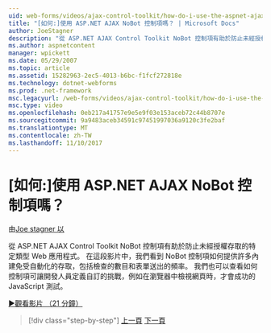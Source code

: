 ```yaml
---
uid: web-forms/videos/ajax-control-toolkit/how-do-i-use-the-aspnet-ajax-nobot-control
title: "[如何:]使用 ASP.NET AJAX NoBot 控制項嗎？ | Microsoft Docs"
author: JoeStagner
description: "從 ASP.NET AJAX Control Toolkit NoBot 控制項有助於防止未經授權存取的特定類型 Web 應用程式。 在這段影片我們看到如何..."
ms.author: aspnetcontent
manager: wpickett
ms.date: 05/29/2007
ms.topic: article
ms.assetid: 15282963-2ec5-4013-b6bc-f1fcf272818e
ms.technology: dotnet-webforms
ms.prod: .net-framework
msc.legacyurl: /web-forms/videos/ajax-control-toolkit/how-do-i-use-the-aspnet-ajax-nobot-control
msc.type: video
ms.openlocfilehash: 0eb217a41757e9e5e9f03e153aceb72c44b8707e
ms.sourcegitcommit: 9a9483aceb34591c97451997036a9120c3fe2baf
ms.translationtype: MT
ms.contentlocale: zh-TW
ms.lasthandoff: 11/10/2017
---
```

<a name="how-do-i-use-the-aspnet-ajax-nobot-control"></a>[如何:]使用 ASP.NET AJAX NoBot 控制項嗎？
====================
由[Joe stagner 以](https://github.com/JoeStagner)

從 ASP.NET AJAX Control Toolkit NoBot 控制項有助於防止未經授權存取的特定類型 Web 應用程式。 在這段影片中，我們看到 NoBot 控制項如何提供許多內建免受自動化的存取，包括檢查的數目和表單送出的頻率。 我們也可以查看如何控制項可讓開發人員定義自訂的挑戰，例如在瀏覽器中檢視網頁時，才會成功的 JavaScript 測試。

[&#9654;觀看影片 （21 分鐘）](https://channel9.msdn.com/Blogs/ASP-NET-Site-Videos/how-do-i-use-the-aspnet-ajax-nobot-control)

>[!div class="step-by-step"]
[上一頁](how-do-i-use-the-aspnet-ajax-mutuallyexclusive-checkbox-extender.md)
[下一頁](how-do-i-use-the-aspnet-ajax-listsearch-extender.md)
